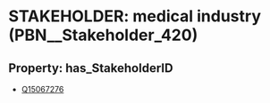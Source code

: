 # STAKEHOLDER: __medical industry__ (PBN__Stakeholder_420)

## Property: has_StakeholderID

* [Q15067276](Q15067276)

